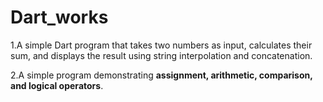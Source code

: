 # Dart_works
1.A simple Dart program that takes two numbers as input, calculates their sum, and displays the result using string interpolation and concatenation.

2.A simple program demonstrating **assignment, arithmetic, comparison, and logical operators**.

